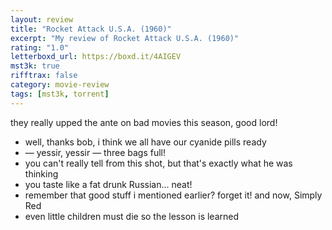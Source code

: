 ```yaml
---
layout: review
title: "Rocket Attack U.S.A. (1960)"
excerpt: "My review of Rocket Attack U.S.A. (1960)"
rating: "1.0"
letterboxd_url: https://boxd.it/4AIGEV
mst3k: true
rifftrax: false
category: movie-review
tags: [mst3k, torrent]
---
```


they really upped the ante on bad movies this season, good lord!

- well, thanks bob, i think we all have our cyanide pills ready
- — yessir, yessir — three bags full!
- you can't really tell from this shot, but that's exactly what he was thinking
- you taste like a fat drunk Russian... neat!
- remember that good stuff i mentioned earlier? forget it! and now, Simply Red
- even little children must die so the lesson is learned
